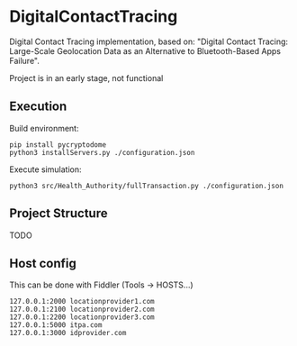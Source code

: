 # DigitalContactTracing

Digital Contact Tracing implementation, based on: "Digital Contact Tracing: Large-Scale Geolocation Data as an Alternative to Bluetooth-Based Apps Failure".

Project is in an early stage, not functional

## Execution

Build environment:

```
pip install pycryptodome
python3 installServers.py ./configuration.json
```

Execute simulation:

```
python3 src/Health_Authority/fullTransaction.py ./configuration.json
```

## Project Structure

TODO

## Host config

This can be done with Fiddler (Tools -> HOSTS...)

```
127.0.0.1:2000 locationprovider1.com
127.0.0.1:2100 locationprovider2.com
127.0.0.1:2200 locationprovider3.com
127.0.0.1:5000 itpa.com
127.0.0.1:3000 idprovider.com
```
